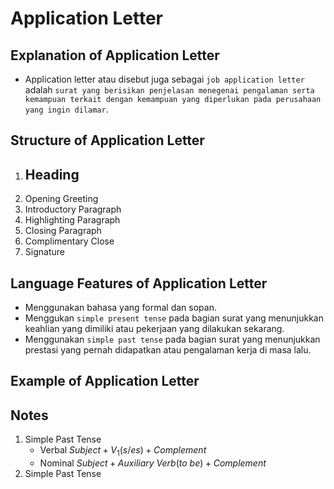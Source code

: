 # Application Letter
## Explanation of Application Letter
- Application letter atau disebut juga sebagai `job application letter` adalah `surat yang berisikan penjelasan menegenai pengalaman serta kemampuan terkait dengan kemampuan yang diperlukan pada perusahaan yang ingin dilamar`.

## Structure of Application Letter
1. Heading
   - 
3. Opening Greeting
4. Introductory Paragraph
5. Highlighting Paragraph
6. Closing Paragraph
7. Complimentary Close
8. Signature

## Language Features of Application Letter
- Menggunakan bahasa yang formal dan sopan.
- Menggukan `simple present tense` pada bagian surat yang menunjukkan keahlian yang dimiliki atau pekerjaan yang dilakukan sekarang.
- Menggunakan `simple past tense` pada bagian surat yang menunjukkan prestasi yang pernah didapatkan atau pengalaman kerja di masa lalu.

## Example of Application Letter

## Notes
1. Simple Past Tense
   - Verbal
     $Subject + V_1(s/es) + Complement$
   - Nominal
     $Subject + Auxiliary\ Verb (to\ be) + Complement$ 
2. Simple Past Tense
